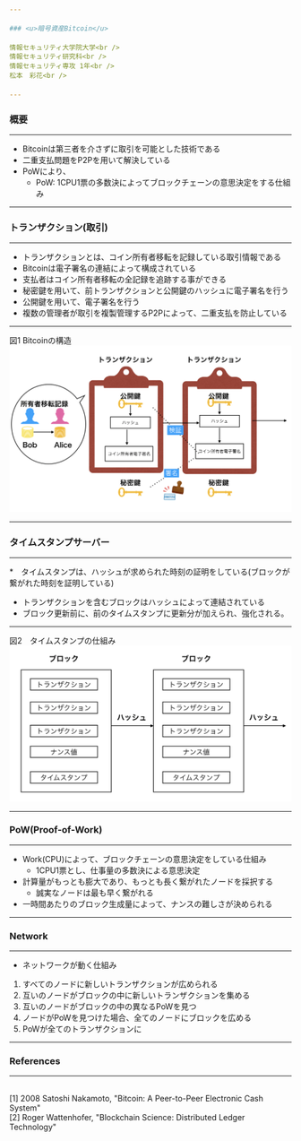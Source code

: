 ```yaml
---

### <u>暗号資産Bitcoin</u>

情報セキュリティ大学院大学<br />
情報セキュリティ研究科<br />
情報セキュリティ専攻 1年<br />
松本　彩花<br />

---
```

### 概要
***
* Bitcoinは第三者を介さずに取引を可能とした技術である
* 二重支払問題をP2Pを用いて解決している
* PoWにより、
  *  PoW: 1CPU1票の多数決によってブロックチェーンの意思決定をする仕組み

---

### トランザクション(取引)
***

* トランザクションとは、コイン所有者移転を記録している取引情報である
* Bitcoinは電子署名の連結によって構成されている
* 支払者はコイン所有者移転の全記録を追跡する事ができる
* 秘密鍵を用いて、前トランザクションと公開鍵のハッシュに電子署名を行う
* 公開鍵を用いて、電子署名を行う
* 複数の管理者が取引を複製管理するP2Pによって、二重支払を防止している

---
図1 Bitcoinの構造
<img src="ts.png" alt="トランザクション">

---

### タイムスタンプサーバー
***
*　タイムスタンプは、ハッシュが求められた時刻の証明をしている(ブロックが繋がれた時刻を証明している)
* トランザクションを含むブロックはハッシュによって連結されている
* ブロック更新前に、前のタイムスタンプに更新分が加えられ、強化される。

---
図2　タイムスタンプの仕組み
<img src="bl.png" alt="ブロックチェーン">

---

### PoW(Proof-of-Work)
***
* Work(CPU)によって、ブロックチェーンの意思決定をしている仕組み
  *  1CPU1票とし、仕事量の多数決による意思決定
* 計算量がもっとも膨大であり、もっとも長く繋がれたノードを採択する
  *  誠実なノードは最も早く繋がれる
* 一時間あたりのブロック生成量によって、ナンスの難しさが決められる

--- 

### Network
***
* ネットワークが動く仕組み<br />

1) すべてのノードに新しいトランザクションが広められる<br />
2) 互いのノードがブロックの中に新しいトランザクションを集める<br />
3) 互いのノードがブロックの中の異なるPoWを見つ<br />
4) ノードがPoWを見つけた場合、全てのノードにブロックを広める<br />
5) PoWが全てのトランザクションに<br />

---

### References
***
<br />[1] 2008 Satoshi Nakamoto, "Bitcoin: A Peer-to-Peer Electronic Cash System"<br />[2] Roger Wattenhofer, "Blockchain Science: Distributed Ledger Technology" <br />
